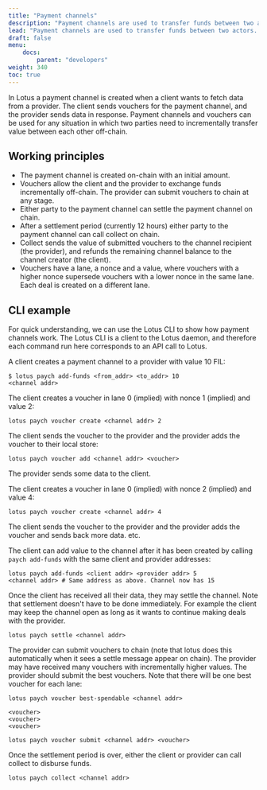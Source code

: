 ```yaml
---
title: "Payment channels"
description: "Payment channels are used to transfer funds between two actors. This guide explains how payment channels work in Lotus and provides some examples about how to operate with them."
lead: "Payment channels are used to transfer funds between two actors. This guide explains how payment channels work in Lotus and provides some examples about how to operate with them."
draft: false
menu:
    docs:
        parent: "developers"
weight: 340
toc: true
---
```


In Lotus a payment channel is created when a client wants to fetch data from a provider. The client sends vouchers for the payment channel, and the provider sends data in response. Payment channels and vouchers can be used for any situation in which two parties need to incrementally transfer value between each other off-chain.

## Working principles

- The payment channel is created on-chain with an initial amount.
- Vouchers allow the client and the provider to exchange funds incrementally off-chain. The provider can submit vouchers to chain at any stage.
- Either party to the payment channel can settle the payment channel on chain.
- After a settlement period (currently 12 hours) either party to the payment channel can call collect on chain.
- Collect sends the value of submitted vouchers to the channel recipient (the provider), and refunds the remaining channel balance to the channel creator (the client).
- Vouchers have a lane, a nonce and a value, where vouchers with a higher nonce supersede vouchers with a lower nonce in the same lane. Each deal is created on a different lane.

## CLI example

For quick understanding, we can use the Lotus CLI to show how payment channels work. The Lotus CLI is a client to the Lotus daemon, and therefore each command run here corresponds to an API call to Lotus.

A client creates a payment channel to a provider with value 10 FIL:

```shell
$ lotus paych add-funds <from_addr> <to_addr> 10
<channel addr>
```

The client creates a voucher in lane 0 (implied) with nonce 1 (implied) and value 2:

```shell
lotus paych voucher create <channel addr> 2
```

The client sends the voucher to the provider and the provider adds the voucher to their local store:

```shell
lotus paych voucher add <channel addr> <voucher>
```

The provider sends some data to the client.

The client creates a voucher in lane 0 (implied) with nonce 2 (implied) and value 4:

```shell
lotus paych voucher create <channel addr> 4
```

The client sends the voucher to the provider and the provider adds the voucher and sends back more data.
etc.

The client can add value to the channel after it has been created by calling `paych add-funds` with the same client and provider addresses:

```shell
lotus paych add-funds <client addr> <provider addr> 5
<channel addr> # Same address as above. Channel now has 15
```

Once the client has received all their data, they may settle the channel. Note that settlement doesn't have to be done immediately. For example the client may keep the channel open as long as it wants to continue making deals with the provider.

```shell
lotus paych settle <channel addr>
```

The provider can submit vouchers to chain (note that lotus does this automatically when it sees a settle message appear on chain). The provider may have received many vouchers with incrementally higher values. The provider should submit the best vouchers. Note that there will be one best voucher for each lane:

```shell
lotus paych voucher best-spendable <channel addr>

<voucher>
<voucher>
<voucher>

lotus paych voucher submit <channel addr> <voucher>
```

Once the settlement period is over, either the client or provider can call collect to disburse funds.

```shell
lotus paych collect <channel addr>
```

